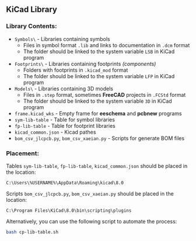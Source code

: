 ## KiCad Library

### Library Contents:

- `Symbols\` - Libraries containing symbols
  - Files in symbol format `.lib` and links to documentation in `.dcm` format
  - The folder should be linked to the system variable `LSB` in KiCad program
- `Footprints\` - Libraries containing footprints _(components)_
  - Folders with footprints in `.kicad_mod` format
  - The folder should be linked to the system variable `LFP` in KiCad program
- `Models\` - Libraries containing 3D models
  - Files in `.step` format, sometimes **FreeCAD** projects in `.FCStd` format
  - The folder should be linked to the system variable `3D` in KiCad program
- `frame.kicad_wks` - Empty frame for **eeschema** and **pcbnew** programs
- `sym-lib-table` - Table for symbol libraries
- `fp-lib-table` - Table for footprint libraries
- `kicad_common.json` - Kicad pathes
- `bom_csv_jlcpcb.py`, `bom_csv_xaeian.py` - Scripts for generate BOM files

### Placement:

Tables `sym-lib-table`, `fp-lib-table`, `kicad_common.json` should be placed in the location:

```
C:\Users\%USERNAME%\AppData\Roaming\kicad\8.0
```

Scripts  `bom_csv_jlcpcb.py`, `bom_csv_xaeian.py` should be placed in the location: 

```
C:\Program Files\KiCad\8.0\bin\scripting\plugins
```

Alternatively, you can use the following script to automate the process:

```bash
bash cp-lib-table.sh
```